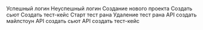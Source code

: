 Успешный логин 
Неуспешный логин 
Создание нового проекта
Создать сьют
Создать тест-кейс 
Старт тест рана
Удаление тест рана
API создать майлстоун 
API создать сьют
API создать тест-кейс 
